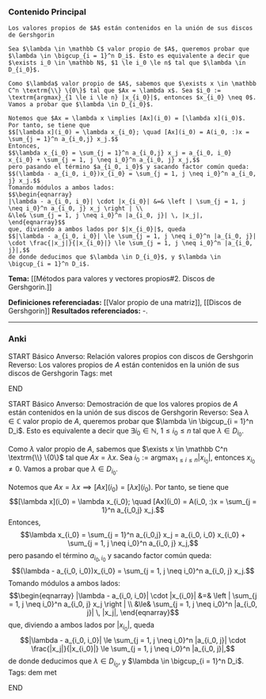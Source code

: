 ### Contenido Principal

```ad-theorem
Los valores propios de $A$ están contenidos en la unión de sus discos de Gershgorin
```

```ad-proof
Sea $\lambda \in \mathbb C$ valor propio de $A$, queremos probar que $\lambda \in \bigcup_{i = 1}^n D_i$. Esto es equivalente a decir que $\exists i_0 \in \mathbb N$, $1 \le i_0 \le n$ tal que $\lambda \in D_{i_0}$. 

Como $\lambda$ valor propio de $A$, sabemos que $\exists x \in \mathbb C^n \textrm{\\} \{0\}$ tal que $Ax = \lambda x$. Sea $i_0 := \textrm{argmax}_{1 \le i \le n} |x_{i_0}|$, entonces $x_{i_0} \neq 0$. Vamos a probar que $\lambda \in D_{i_0}$.

Notemos que $Ax = \lambda x \implies [Ax](i_0) = [\lambda x](i_0)$. Por tanto, se tiene que
$$[\lambda x](i_0) = \lambda x_{i_0}; \quad [Ax](i_0) = A(i_0, :)x = \sum_{j = 1}^n a_{i_0,j} x_j.$$
Entonces,
$$\lambda x_{i_0} = \sum_{j = 1}^n a_{i_0,j} x_j = a_{i_0, i_0} x_{i_0} + \sum_{j = 1, j \neq i_0}^n a_{i_0, j} x_j,$$
pero pasando el término $a_{i_0, i_0}$ y sacando factor común queda:
$$(\lambda - a_{i_0, i_0})x_{i_0} = \sum_{j = 1, j \neq i_0}^n a_{i_0, j} x_j.$$
Tomando módulos a ambos lados:
$$\begin{eqnarray}
|\lambda - a_{i_0, i_0}| \cdot |x_{i_0}| &=& \left | \sum_{j = 1, j \neq i_0}^n a_{i_0, j} x_j \right | \\
&\le& \sum_{j = 1, j \neq i_0}^n |a_{i_0, j}| \, |x_j|,
\end{eqnarray}$$
que, diviendo a ambos lados por $|x_{i_0}|$, queda
$$|\lambda - a_{i_0, i_0}| \le \sum_{j = 1, j \neq i_0}^n |a_{i_0, j}| \cdot \frac{|x_j|}{|x_{i_0}|} \le \sum_{j = 1, j \neq i_0}^n |a_{i_0, j}|,$$
de donde deducimos que $\lambda \in D_{i_0}$, y $\lambda \in \bigcup_{i = 1}^n D_i$.
```

**Tema:** [[Métodos para valores y vectores propios#2. Discos de Gershgorin.]]

**Definiciones referenciadas:** [[Valor propio de una matriz]], [[Discos de Gershgorin]]
**Resultados referenciados:** -.

---
### Anki

START
Básico
Anverso: Relación valores propios con discos de Gershgorin
Reverso: Los valores propios de $A$ están contenidos en la unión de sus discos de Gershgorin
Tags: met
<!--ID: 1735044171336-->
END

START
Básico
Anverso: Demostración de que los valores propios de $A$ están contenidos en la unión de sus discos de Gershgorin
Reverso: Sea $\lambda \in \mathbb C$ valor propio de $A$, queremos probar que $\lambda \in \bigcup_{i = 1}^n D_i$. Esto es equivalente a decir que $\exists i_0 \in \mathbb N$, $1 \le i_0 \le n$ tal que $\lambda \in D_{i_0}$. 

Como $\lambda$ valor propio de $A$, sabemos que $\exists x \in \mathbb C^n \textrm{\\} \{0\}$ tal que $Ax = \lambda x$. Sea $i_0 := \textrm{argmax}_{1 \le i \le n} |x_{i_0}|$, entonces $x_{i_0} \neq 0$. Vamos a probar que $\lambda \in D_{i_0}$.

Notemos que $Ax = \lambda x \implies [Ax](i_0) = [\lambda x](i_0)$. Por tanto, se tiene que
$$[\lambda x](i_0) = \lambda x_{i_0}; \quad [Ax](i_0) = A(i_0, :)x = \sum_{j = 1}^n a_{i_0,j} x_j.$$
Entonces,
$$\lambda x_{i_0} = \sum_{j = 1}^n a_{i_0,j} x_j = a_{i_0, i_0} x_{i_0} + \sum_{j = 1, j \neq i_0}^n a_{i_0, j} x_j,$$
pero pasando el término $a_{i_0, i_0}$ y sacando factor común queda:
$$(\lambda - a_{i_0, i_0})x_{i_0} = \sum_{j = 1, j \neq i_0}^n a_{i_0, j} x_j.$$
Tomando módulos a ambos lados:
$$\begin{eqnarray}
|\lambda - a_{i_0, i_0}| \cdot |x_{i_0}| &=& \left | \sum_{j = 1, j \neq i_0}^n a_{i_0, j} x_j \right | \\
&\le& \sum_{j = 1, j \neq i_0}^n |a_{i_0, j}| \, |x_j|,
\end{eqnarray}$$
que, diviendo a ambos lados por $|x_{i_0}|$, queda
$$|\lambda - a_{i_0, i_0}| \le \sum_{j = 1, j \neq i_0}^n |a_{i_0, j}| \cdot \frac{|x_j|}{|x_{i_0}|} \le \sum_{j = 1, j \neq i_0}^n |a_{i_0, j}|,$$
de donde deducimos que $\lambda \in D_{i_0}$, y $\lambda \in \bigcup_{i = 1}^n D_i$.
Tags: dem met
<!--ID: 1735044171342-->
END


